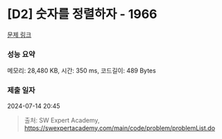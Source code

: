# [D2] 숫자를 정렬하자 - 1966 

[문제 링크](https://swexpertacademy.com/main/code/problem/problemDetail.do?contestProbId=AV5PrmyKAWEDFAUq) 

### 성능 요약

메모리: 28,480 KB, 시간: 350 ms, 코드길이: 489 Bytes

### 제출 일자

2024-07-14 20:45



> 출처: SW Expert Academy, https://swexpertacademy.com/main/code/problem/problemList.do